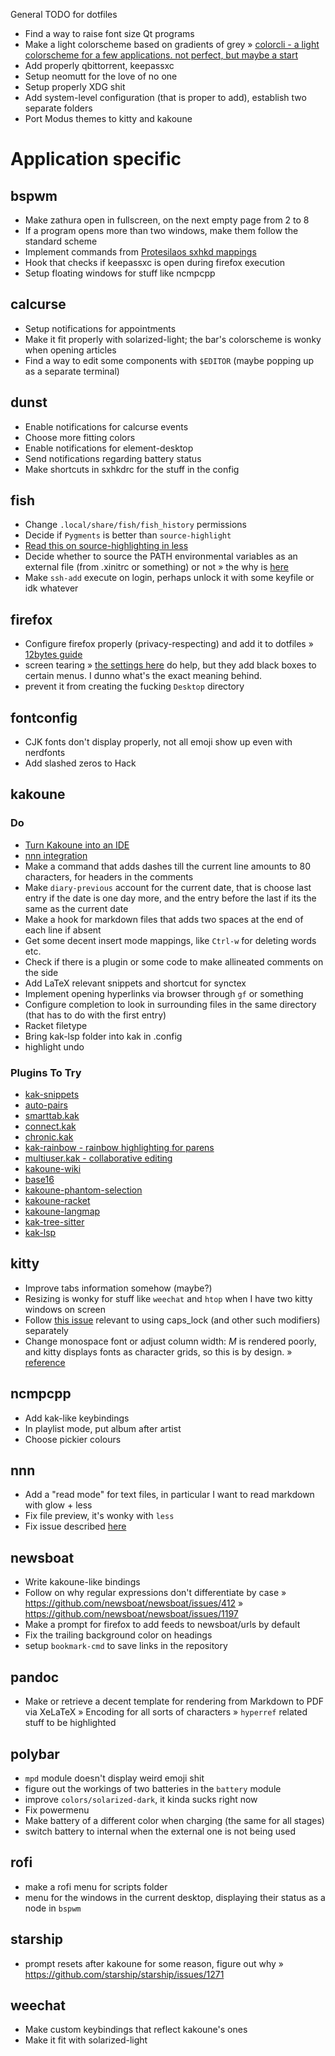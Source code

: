 General TODO for dotfiles
- Find a way to raise font size Qt programs
- Make a light colorscheme based on gradients of grey
	» [colorcli - a light colorscheme for a few applications. not perfect, but maybe a start](https://github.com/jonasjacek/colorcli)
- Add properly qbittorrent, keepassxc
- Setup neomutt for the love of no one
- Setup properly XDG shit
- Add system-level configuration (that is proper to add), establish two separate folders
- Port Modus themes to kitty and kakoune

# Application specific

## bspwm
- Make zathura open in fullscreen, on the next empty page from 2 to 8
- If a program opens more than two windows, make them follow the standard scheme
- Implement commands from [Protesilaos sxhkd mappings](https://gitlab.com/protesilaos/dotfiles/-/tree/v2.2.0/bspwm/.config/sxhkd)
- Hook that checks if keepassxc is open during firefox execution
- Setup floating windows for stuff like ncmpcpp

## calcurse
- Setup notifications for appointments
- Make it fit properly with solarized-light; the bar's colorscheme is wonky when opening articles
- Find a way to edit some components with `$EDITOR` (maybe popping up as a separate terminal)

## dunst
- Enable notifications for calcurse events
- Choose more fitting colors
- Enable notifications for element-desktop
- Send notifications regarding battery status
- Make shortcuts in sxhkdrc for the stuff in the config

## fish
- Change `.local/share/fish/fish_history` permissions
- Decide if `Pygments` is better than `source-highlight`
- [Read this on source-highlighting in less](https://boredzo.org/blog/archives/2016-08-15/colorized-man-pages-understood-and-customized)
- Decide whether to source the PATH environmental variables as an external file (from .xinitrc or something) or not
	» the why is [here](https://fishshell.com/docs/current/index.html?highlight=fish_variables)
- Make `ssh-add` execute on login, perhaps unlock it with some keyfile or idk whatever

## firefox
- Configure firefox properly (privacy-respecting) and add it to dotfiles
	» [12bytes guide](https://12bytes.org/articles/tech/firefox/firefoxgecko-configuration-guide-for-privacy-and-performance-buffs)
- screen tearing
	» [the settings here](https://www.reddit.com/r/firefox/comments/gmm6ms/playing_youtube_with_video_in_the_background/fr4sqw4/?utm_source=reddit&utm_medium=web2x&context=3http) do help, but they add black boxes to certain menus. I dunno what's the exact meaning behind.
- prevent it from creating the fucking `Desktop` directory

## fontconfig
- CJK fonts don't display properly, not all emoji show up even with nerdfonts
- Add slashed zeros to Hack
 
## kakoune
### Do
- [Turn Kakoune into an IDE](https://discuss.kakoune.com/t/turn-kakoune-into-an-ide/1236-)
- [nnn integration](https://discuss.kakoune.com/t/nnn-integration/1095)
- Make a command that adds dashes till the current line amounts to 80 characters, for headers in the comments
- Make `diary-previous` account for the current date, that is choose last entry if the date is one day more, and the entry before the last if its the same as the current date
- Make a hook for markdown files that adds two spaces at the end of each line if absent
- Get some decent insert mode mappings, like `Ctrl-w` for deleting words etc.
- Check if there is a plugin or some code to make allineated comments on the side
- Add LaTeX relevant snippets and shortcut for synctex
- Implement opening hyperlinks via browser through `gf` or something
- Configure completion to look in surrounding files in the same directory (that has to do with the first entry)
- Racket filetype
- Bring kak-lsp folder into kak in .config
- highlight undo
### Plugins To Try
- [kak-snippets](https://github.com/alexherbo2/snippets.kak)
- [auto-pairs](https://github.com/alexherbo2/auto-pairs.kak)
- [smarttab.kak](https://github.com/andreyorst/smarttab.kak)
- [connect.kak](https://github.com/alexherbo2/connect.kak)
- [chronic.kak](https://github.com/alexherbo2/chronic.kak)
- [kak-rainbow - rainbow highlighting for parens](https://github.com/bodhizafa/kak-rainbow)
- [multiuser.kak - collaborative editing](https://github.com/useredsa/multiuser.kak)
- [kakoune-wiki](https://github.com/TeddyDD/kakoune-wiki)
- [base16](https://github.com/leira/base16-kakoune)
- [kakoune-phantom-selection](https://github.com/occivink/kakoune-phantom-selection)
- [kakoune-racket](https://bitbucket.org/KJ_Duncan/kakoune-racket.kak/src/master/)
- [kakoune-langmap](https://github.com/andreyorst/langmap.kak)
- [kak-tree-sitter](https://github.com/phaazon/kak-tree-sitter)
- [kak-lsp](https://github.com/kak-lsp/kak-lsp)

## kitty
- Improve tabs information somehow (maybe?)
- Resizing is wonky for stuff like `weechat` and `htop` when I have two kitty windows on screen
- Follow [this issue](https://github.com/kovidgoyal/kitty/issues/1990) relevant to using caps_lock (and other such modifiers) separately
- Change monospace font or adjust column width: *M* is rendered poorly, and kitty displays fonts as character grids, so this is by design.
	» [reference](https://github.com/kovidgoyal/kitty/issues/1960 )
	
## ncmpcpp
- Add kak-like keybindings
- In playlist mode, put album after artist
- Choose pickier colours

## nnn
- Add a "read mode" for text files, in particular I want to read markdown with glow + less
- Fix file preview, it's wonky with `less`
- Fix issue described [here](https://github.com/jarun/nnn/issues/759)

## newsboat
- Write kakoune-like bindings
- Follow on why regular expressions don't differentiate by case
	» https://github.com/newsboat/newsboat/issues/412
	» https://github.com/newsboat/newsboat/issues/1197
- Make a prompt for firefox to add feeds to newsboat/urls by default
- Fix the trailing background color on headings
- setup `bookmark-cmd` to save links in the repository
 
## pandoc
- Make or retrieve a decent template for rendering from Markdown to PDF via XeLaTeX
	» Encoding for all sorts of characters 
	» `hyperref` related stuff to be highlighted
 
## polybar
- `mpd` module doesn't display weird emoji shit
- figure out the workings of two batteries in the `battery` module
- improve `colors/solarized-dark`, it kinda sucks right now
- Fix powermenu
- Make battery of a different color when charging (the same for all stages)
- switch battery to internal when the external one is not being used

## rofi
- make a rofi menu for scripts folder
- menu for the windows in the current desktop, displaying their status as a node in `bspwm`

## starship
- prompt resets after kakoune for some reason, figure out why
	» https://github.com/starship/starship/issues/1271

## weechat
- Make custom keybindings that reflect kakoune's ones
- Make it fit with solarized-light
